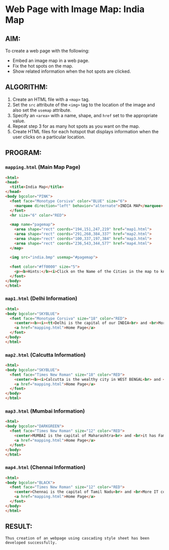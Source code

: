 # Web Page with Image Map: India Map

## AIM:
To create a web page with the following:
- Embed an image map in a web page.
- Fix the hot spots on the map.
- Show related information when the hot spots are clicked.

## ALGORITHM:
1. Create an HTML file with a `<map>` tag.
2. Set the `src` attribute of the `<img>` tag to the location of the image and also set the `usemap` attribute.
3. Specify an `<area>` with a name, shape, and `href` set to the appropriate value.
4. Repeat step 3 for as many hot spots as you want on the map.
5. Create HTML files for each hotspot that displays information when the user clicks on a particular location.

## PROGRAM:

### `mapping.html` (Main Map Page)
```html
<html>
<head>
  <title>India Map</title>
</head>
<body bgcolor="PINK">
  <font face="Monotype Corsiva" color="BLUE" size="6">
    <marquee direction="left" behavior="alternate">INDIA MAP</marquee>
  </font>
  <hr size="6" color="RED">
  
  <map name="pagemap">
    <area shape="rect" coords="194,151,247,219" href="map1.html">
    <area shape="rect" coords="291,268,384,337" href="map2.html">
    <area shape="rect" coords="100,337,197,384" href="map3.html">
    <area shape="rect" coords="236,543,344,577" href="map4.html">
  </map>
  
  <img src="india.bmp" usemap="#pagemap">
  
  <font color="#ff0000" size="5">
    <p><b>Hints:</b><i>Click on the Name of the Cities in the map to know its description</i></p>
  </font>
</body>
</html>
```

### `map1.html` (Delhi Information)
```html
<html>
<body bgcolor="SKYBLUE">
  <font face="Monotype Corsiva" size="18" color="RED">
    <center><b><i><tt>Delhi is the capital of our INDIA<br> and <br>More IT companies are camped at Delhi</tt></i></b></center>
    <a href="mapping.html">Home Page</a>
  </font>
</body>
</html>
```

### `map2.html` (Calcutta Information)
```html
<html>
<body bgcolor="SKYBLUE">
  <font face="Times New Roman" size="18" color="RED">
    <center><b><i>Calcutta is the wealthy city in WEST BENGAL<br> and <br>it has Famous "Sunderbans Forests"</i></b></center>
    <a href="mapping.html">Home Page</a>
  </font>
</body>
</html>
```

### `map3.html` (Mumbai Information)
```html
<html>
<body bgcolor="DARKGREEN">
  <font face="Times New Roman" size="12" color="RED">
    <center>MUMBAI is the capital of Maharashtra<br> and <br>it has Famous India Gate</center>
    <a href="mapping.html">Home Page</a>
  </font>
</body>
</html>
```

### `map4.html` (Chennai Information)
```html
<html>
<body bgcolor="BLACK">
  <font face="Times New Roman" size="12" color="RED">
    <center>Chennai is the capital of Tamil Nadu<br> and <br>More IT companies are camped at Chennai</center>
    <a href="mapping.html">Home Page</a>
  </font>
</body>
</html>
```

## RESULT: 
    Thus creation of an webpage using cascading style sheet has been developed successfully.